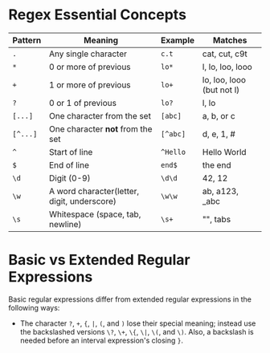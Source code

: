 # Regex Essential Concepts
|**Pattern**|**Meaning**|**Example**|**Matches**|
|---|---|---|---|
|`.`|Any single character|`c.t`|cat, cut, c9t|
|`*`|0 or more of previous|`lo*`|l, lo, loo, looo|
|`+`|1 or more of previous|`lo+`|lo, loo, looo (but not l)|
|`?`|0 or 1 of previous|`lo?`|l, lo|
|`[...]`|One character from the set|`[abc]`|a, b, or c|
|`[^...]`|One character **not** from the set|`[^abc]`|d, e, 1, #
|`^`|Start of line|`^Hello`|Hello World|
|`$`|End of line|`end$`|the end|
|`\d`|Digit (0-9)|`\d\d`|42, 12|
|`\w`|A word character(letter, digit, underscore)|`\w\w`|ab, a123, _abc|
|`\s`|Whitespace (space, tab, newline)|`\s+`|"", tabs|

# Basic vs Extended Regular Expressions
Basic regular expressions differ from extended regular expressions in the following ways:
- The character `?`, `+`, `{`, `|`, `(`, and `)` lose their special meaning; instead use the backslashed versions `\?`, `\+`, `\{`, `\|`, `\(`, and `\)`. Also, a backslash is needed before an interval expression's closing `}`.
